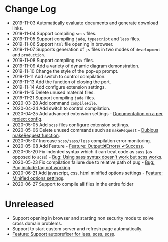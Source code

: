 # Change Log

- 2019-11-03 Automatically evaluate documents and generate download links.
- 2019-11-04 Support compiling `scss` files.
- 2019-11-05 Support compiling `jade`, `typescript` and `less` files.
- 2019-11-06 Support `html` file opening in browser.
- 2019-11-07 Supports generation of `js` files in two modes of `development` and `production`.
- 2019-11-08 Support compiling `tsx` files.
- 2019-11-09 Add a variety of dynamic diagram demonstration.
- 2019-11-10 Change the style of the pop-up prompt.
- 2019-11-11 Add switch to control compilation.
- 2019-11-13 Add the function of closing the port.
- 2019-11-14 Add configure extension settings.
- 2019-11-15 Delete unused material files.
- 2019-11-21 Support compiling `jade` files.
- 2020-03-28 Add command `compileFile`.
- 2020-04-24 Add switch to control compilation.
- 2020-04-25 Add advanced extension settings - [Documentation on a per project config](https://github.com/Wscats/compile-hero/issues/6).
- 2020-05-05 Add `scss` files configure extension settings.
- 2020-05-06 Delete unused commands such as `makeRequest` - [Dubious makeRequest function](https://github.com/Wscats/compile-hero/issues/9).
- 2020-05-07 Increase `scss/sass/less` compilation error monitoring.
- 2020-05-08 Add Feature - [Feature: Output:❌Errors/ ✔Success](https://github.com/Wscats/compile-hero/issues/15).
- 2020-05-20 Fix indented syntax which it can treat code as `sass` (as opposed to `scss`) - [Bug: Using sass syntax doesn't work but scss works](https://github.com/Wscats/compile-hero/issues/17).
- 2020-05-23 Fix compilation failure due to relative path of pug - [Bug: Pug include tag not working](https://github.com/Wscats/compile-hero/issues/19).
- 2020-06-21 Add javascript, css, html minified options settings - [Feature: Minified options settings](https://github.com/Wscats/compile-hero/issues/13).
- 2020-06-27 Support to compile all files in the entire folder

# Unreleased

- Support opening in browser and starting non security mode to solve cross domain problems.
- Support to start custom server and refresh page automatically.
- [Feature: Support autoprefixer for less, scss, scss](https://github.com/Wscats/compile-hero/issues/14).
